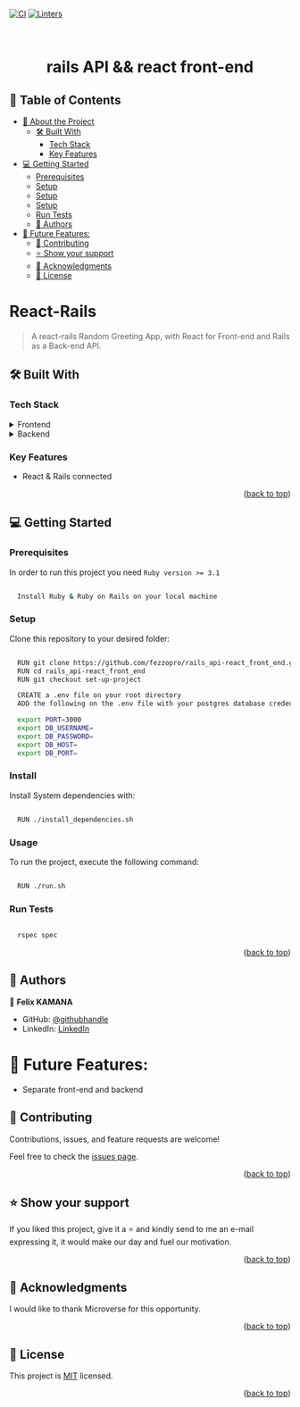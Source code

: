 [![CI](https://github.com/fezzopro/rails_api-react_front_end/actions/workflows/ci.yml/badge.svg)](https://github.com/fezzopro/rails_api-react_front_end/actions/workflows/ci.yml)  [![Linters](https://github.com/fezzopro/rails_api-react_front_end/actions/workflows/linters.yml/badge.svg?branch=set-up-project)](https://github.com/fezzopro/rails_api-react_front_end/actions/workflows/linters.yml)

<a name="readme-top"></a>

<div align="center">

  <br/>
  <h1>rails API && react front-end</h1>

</div>

## 📗 Table of Contents

- [📖 About the Project](#about-project)
  - [🛠 Built With ](#-built-with-)
    - [Tech Stack ](#tech-stack-)
    - [Key Features ](#key-features-)
- [💻 Getting Started ](#-getting-started-)
  - [Prerequisites](#prerequisites)
  - [Setup](#setup)
  - [Setup](#install)
  - [Setup](#usage)
  - [Run Tests](#run-tests)
  - [👥 Authors ](#-authors-)
- [🔭 Future Features:](#-future-features)
  - [🤝 Contributing ](#-contributing-)
  - [⭐️ Show your support ](#️-show-your-support-)
  - [🙏 Acknowledgments ](#-acknowledgments-)
  - [📝 License ](#-license-)

<!-- PROJECT DESCRIPTION -->

# React-Rails <a name="about-project"></a>

> A react-rails Random Greeting App, with React for Front-end and Rails as a Back-end API. 

## 🛠 Built With <a name="built-with"></a>

### Tech Stack <a name="tech-stack"></a>

<details>
  <summary>Frontend</summary>
  <ul>
    <li><a href="https://reactjs.org/">React</a></li>
  </ul>
</details>
<details>
  <summary>Backend</summary>
  <ul>
    <li><a href="https://rubyonrails.org/">Ruby on Rails</a></li>
  </ul>
</details>

<!-- Features -->

### Key Features <a name="key-features"></a>

- React & Rails connected

<p align="right">(<a href="#readme-top">back to top</a>)</p>

<!-- GETTING STARTED -->

## 💻 Getting Started <a name="getting-started"></a>

### Prerequisites

In order to run this project you need `Ruby version >= 3.1`

```sh

  Install Ruby & Ruby on Rails on your local machine

```

### Setup

Clone this repository to your desired folder:

```sh

  RUN git clone https://github.com/fezzopro/rails_api-react_front_end.git
  RUN cd rails_api-react_front_end
  RUN git checkout set-up-project

  CREATE a .env file on your root directory
  ADD the following on the .env file with your postgres database credentials

  export PORT=3000
  export DB_USERNAME=
  export DB_PASSWORD=
  export DB_HOST=
  export DB_PORT=

```

### Install

Install System dependencies with:

```sh

  RUN ./install_dependencies.sh

```

### Usage

To run the project, execute the following command:

```sh

  RUN ./run.sh

```

### Run Tests

```sh

  rspec spec

```

<p align="right">(<a href="#readme-top">back to top</a>)</p>

<!-- AUTHORS -->

## 👥 Authors <a name="authors"></a>

👤 **Felix KAMANA**

- GitHub: [@githubhandle](https://github.com/fezzopro)
- LinkedIn: [LinkedIn](https://www.linkedin.com/in/kamana-felix/)

# 🔭 Future Features:

- Separate front-end and backend

## 🤝 Contributing <a name="contributing"></a>

Contributions, issues, and feature requests are welcome!

Feel free to check the [issues page](https://github.com/fezzopro/rails_api-react_front_end/issues).

<p align="right">(<a href="#readme-top">back to top</a>)</p>

<!-- SUPPORT -->

## ⭐️ Show your support <a name="support"></a>

If you liked this project, give it a ⭐️ and kindly send to me an e-mail expressing it, it would make our day and fuel our motivation.

<p align="right">(<a href="#readme-top">back to top</a>)</p>

<!-- ACKNOWLEDGEMENTS -->

## 🙏 Acknowledgments <a name="acknowledgements"></a>

I would like to thank Microverse for this opportunity.

<p align="right">(<a href="#readme-top">back to top</a>)</p>

<!-- LICENSE -->

## 📝 License <a name="license"></a>

This project is [MIT](./LICENSE) licensed.

<p align="right">(<a href="#readme-top">back to top</a>)</p>
